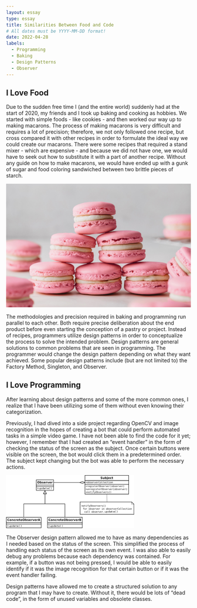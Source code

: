 ```yaml
---
layout: essay
type: essay
title: Similarities Between Food and Code
# All dates must be YYYY-MM-DD format!
date: 2022-04-28
labels:
  - Programming
  - Baking
  - Design Patterns
  - Observer
---
```


## I Love Food
Due to the sudden free time I (and the entire world) suddenly had at the start of 2020, my friends and I took up baking and cooking as hobbies. We started with simple foods - like cookies - and then worked our way up to making macarons. The process of making macarons is very difficult and requires a lot of precision; therefore, we not only followed one recipe, but cross compared it with other recipes in order to formulate the ideal way we could create our macarons. There were some recipes that required a stand mixer - which are expensive - and because we did not have one, we would have to seek out how to substitute it with a part of another recipe. Without any guide on how to make macarons, we would have ended up with a gunk of sugar and food coloring sandwiched between two brittle pieces of starch.

<img class="ui small right floated image" src="/images/macarons.jpg">

The methodologies and precision required in baking and programming run parallel to each other. Both require precise deliberation about the end product before even starting the conception of a pastry or project. Instead of recipes, programmers utilize design patterns in order to conceptualize the process to solve the intended problem. Design patterns are general solutions to common problems that are seen in programming. The programmer would change the design pattern depending on what they want achieved. Some popular design patterns include (but are not limited to) the Factory Method, Singleton, and Observer.

## I Love Programming

After learning about design patterns and some of the more common ones, I realize that I have been utilizing some of them without even knowing their categorization. 

Previously, I had dived into a side project regarding OpenCV and image recognition in the hopes of creating a bot that could perform automated tasks in a simple video game. I have not been able to find the code for it yet; however, I remember that I had created an “event handler” in the form of checking the status of the screen as the subject. Once certain buttons were visible on the screen, the bot would click them in a predetermined order. The subject kept changing but the bot was able to perform the necessary actions. 

<img class="ui big centered image" src="/images/observer.png">

The Observer design pattern allowed me to have as many dependencies as I needed based on the status of the screen. This simplified the process of handling each status of the screen as its own event. I was also able to easily debug any problems because each dependency was contained. For example, if a button was not being pressed, I would be able to easily identify if it was the image recognition for that certain button or if it was the event handler failing.

Design patterns have allowed me to create a structured solution to any program that I may have to create. Without it, there would be lots of “dead code”, in the form of unused variables and obsolete classes.
